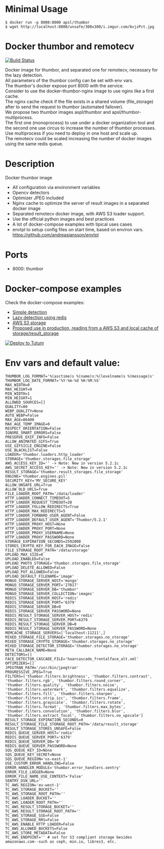 Minimal Usage
================
```
$ docker run -p 8000:8000 apsl/thumbor
$ wget http://localhost:8000/unsafe/300x300/i.imgur.com/bvjzPct.jpg
```

Docker thumbor and remotecv
========================

[![Build Status](https://travis-ci.org/APSL/docker-thumbor.svg?branch=master)](https://travis-ci.org/APSL/docker-thumbor)

Docker image for thumbor, and separated one for remotecv, necessary for the lazy detection.  
All parameters of the thumbor config can be set with env vars.  
The thumbor's docker expose port 8000 with the service.  
Consider to use the docker-thumbor-nginx image to use nginx like a first cache.  
The nginx cache check if the file exists in a shared volume (file_storage) after to send the request to thumbor (automated failover).  
We propose two thumbor images aspl/thumbor and apsl/thumbor-multiprocess.  
The first one (monoprocess) to use under a docker organization tool and the second one use circus to increase the number of thumbor processes. Use multiprocess if you need to deploy in one host and scale up.  
The remotecv could be scaled increasing the number of docker images using the same redis queue.

Description
===========

Docker thumbor image

* All configuration via environment variables
* Opencv detectors
* Optimizer JPEG included
* Nginx cache to optimize the server of result images in a separated docker image
* Separated remotecv docker image, with AWS S3 loader support.
* Use the official python images and best practices
* A lot of docker-compose examples with tipical uses cases
* envtpl to setup config files on start time, based on environ vars. https://github.com/andreasjansson/envtpl

Ports
=====

* 8000: thumbor

Docker-compose examples
=======================

Check the docker-compose examples:

* [Simple detection](https://github.com/APSL/docker-thumbor/blob/master/configuration_examples/docker-compose/detector.yml)
* [Lazy detection using redis](https://github.com/APSL/docker-thumbor/blob/master/configuration_examples/docker-compose/lazy-detector.yml)
* [AWS S3 storage](https://github.com/APSL/docker-thumbor/blob/master/configuration_examples/docker-compose/aws-s3-storage.yml)
* [Proposed use in production, reading from a AWS S3 and local cache of storage/result_storage](https://github.com/APSL/docker-thumbor/blob/master/configuration_examples/docker-compose/production.yml)


[![Deploy to Tutum](https://s.tutum.co/deploy-to-tutum.svg)](https://dashboard.tutum.co/stack/deploy/)


Env vars and default value:
=========
    THUMBOR_LOG_FORMAT='%(asctime)s %(name)s:%(levelname)s %(message)s'
    THUMBOR_LOG_DATE_FORMAT='%Y-%m-%d %H:%M:%S'
    MAX_WIDTH=0
    MAX_HEIGHT=0
    MIN_WIDTH=1
    MIN_HEIGHT=1
    ALLOWED_SOURCES=[]
    QUALITY=80
    WEBP_QUALITY=None
    AUTO_WEBP=False
    MAX_AGE=86400
    MAX_AGE_TEMP_IMAGE=0
    RESPECT_ORIENTATION=False
    IGNORE_SMART_ERRORS=False
    PRESERVE_EXIF_INFO=False
    ALLOW_ANIMATED_GIFS=True
    USE_GIFSICLE_ENGINE=False
    USE_BLACKLIST=False
    LOADER='thumbor.loaders.http_loader'
    STORAGE='thumbor.storages.file_storage'
    AWS_ACCESS_KEY_ID='' -> Note: New in version 5.2.1c
    AWS_SECRET_ACCESS_KEY='' -> Note: New in version 5.2.1c
    RESULT_STORAGE='thumbor.result_storages.file_storage'
    ENGINE='thumbor.engines.pil'
    SECURITY_KEY='MY_SECURE_KEY'
    ALLOW_UNSAFE_URL=True
    ALLOW_OLD_URLS=True
    FILE_LOADER_ROOT_PATH='/data/loader'
    HTTP_LOADER_CONNECT_TIMEOUT=5
    HTTP_LOADER_REQUEST_TIMEOUT=20
    HTTP_LOADER_FOLLOW_REDIRECTS=True
    HTTP_LOADER_MAX_REDIRECTS=5
    HTTP_LOADER_FORWARD_USER_AGENT=False
    HTTP_LOADER_DEFAULT_USER_AGENT='Thumbor/5.2.1'
    HTTP_LOADER_PROXY_HOST=None
    HTTP_LOADER_PROXY_PORT=None
    HTTP_LOADER_PROXY_USERNAME=None
    HTTP_LOADER_PROXY_PASSWORD=None
    STORAGE_EXPIRATION_SECONDS=2592000
    STORES_CRYPTO_KEY_FOR_EACH_IMAGE=False
    FILE_STORAGE_ROOT_PATH='/data/storage'
    UPLOAD_MAX_SIZE=0
    UPLOAD_ENABLED=False
    UPLOAD_PHOTO_STORAGE='thumbor.storages.file_storage'
    UPLOAD_DELETE_ALLOWED=False
    UPLOAD_PUT_ALLOWED=False
    UPLOAD_DEFAULT_FILENAME='image'
    MONGO_STORAGE_SERVER_HOST='mongo'
    MONGO_STORAGE_SERVER_PORT='27017'
    MONGO_STORAGE_SERVER_DB='thumbor'
    MONGO_STORAGE_SERVER_COLLECTION='images'
    REDIS_STORAGE_SERVER_HOST='redis'
    REDIS_STORAGE_SERVER_PORT='6379'
    REDIS_STORAGE_SERVER_DB=0
    REDIS_STORAGE_SERVER_PASSWORD=None
	REDIS_RESULT_STORAGE_SERVER_HOST='redis'
	REDIS_RESULT_STORAGE_SERVER_PORT=6379
	REDIS_RESULT_STORAGE_SERVER_DB=0
	REDIS_RESULT_STORAGE_SERVER_PASSWORD=None
    MEMCACHE_STORAGE_SERVERS=['localhost:11211',]
    MIXED_STORAGE_FILE_STORAGE='thumbor.storages.no_storage'
    MIXED_STORAGE_CRYPTO_STORAGE='thumbor.storages.no_storage'
    MIXED_STORAGE_DETECTOR_STORAGE='thumbor.storages.no_storage'
    META_CALLBACK_NAME=None
    DETECTORS=[]
    FACE_DETECTOR_CASCADE_FILE='haarcascade_frontalface_alt.xml'
    OPTIMIZERS=[]
    JPEGTRAN_PATH='/usr/bin/jpegtran'
    PROGRESSIVE_JPEG=True
    FILTERS=['thumbor.filters.brightness', 'thumbor.filters.contrast', 'thumbor.filters.rgb', 'thumbor.filters.round_corner', 'thumbor.filters.quality', 'thumbor.filters.noise', 'thumbor.filters.watermark', 'thumbor.filters.equalize', 'thumbor.filters.fill', 'thumbor.filters.sharpen', 'thumbor.filters.strip_icc', 'thumbor.filters.frame', 'thumbor.filters.grayscale', 'thumbor.filters.rotate', 'thumbor.filters.format', 'thumbor.filters.max_bytes', 'thumbor.filters.convolution', 'thumbor.filters.blur', 'thumbor.filters.extract_focal', 'thumbor.filters.no_upscale']
    RESULT_STORAGE_EXPIRATION_SECONDS=0
    RESULT_STORAGE_FILE_STORAGE_ROOT_PATH='/data/result_storage'
    RESULT_STORAGE_STORES_UNSAFE=False
    REDIS_QUEUE_SERVER_HOST='redis'
    REDIS_QUEUE_SERVER_PORT='6379'
    REDIS_QUEUE_SERVER_DB='0'
    REDIS_QUEUE_SERVER_PASSWORD=None
    SQS_QUEUE_KEY_ID=None
    SQS_QUEUE_KEY_SECRET=None
    SQS_QUEUE_REGION='us-east-1'
    USE_CUSTOM_ERROR_HANDLING=False
    ERROR_HANDLER_MODULE='thumbor.error_handlers.sentry'
    ERROR_FILE_LOGGER=None
    ERROR_FILE_NAME_USE_CONTEXT='False'
    SENTRY_DSN_URL=''
    TC_AWS_REGION='eu-west-1'
    TC_AWS_STORAGE_BUCKET=''
    TC_AWS_STORAGE_ROOT_PATH=''
    TC_AWS_LOADER_BUCKET=''
    TC_AWS_LOADER_ROOT_PATH=''
    TC_AWS_RESULT_STORAGE_BUCKET=''
    TC_AWS_RESULT_STORAGE_ROOT_PATH=''
    TC_AWS_STORAGE_SSE=False
    TC_AWS_STORAGE_RRS=False
    TC_AWS_ENABLE_HTTP_LOADER=False
    TC_AWS_ALLOWED_BUCKETS=False
    TC_AWS_STORE_METADATA=False
    TC_AWS_ENDPOINT='' # set for S3 compliant storage besides amazonaws.com--such as ceph, min.io, libres3, etc.
